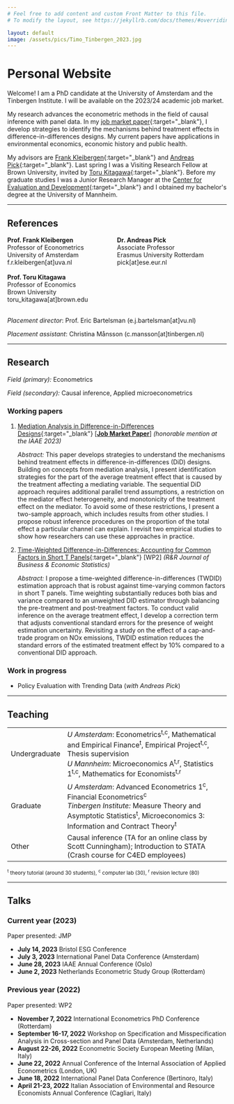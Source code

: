 ```yaml
---
# Feel free to add content and custom Front Matter to this file.
# To modify the layout, see https://jekyllrb.com/docs/themes/#overriding-theme-defaults

layout: default
image: /assets/pics/Timo_Tinbergen_2023.jpg
---
```


# Personal Website

Welcome! I am a PhD candidate at the University of Amsterdam and the Tinbergen Institute. I will be available on the 2023/24 academic job market.

My research advances the econometric methods in the field of causal inference with panel data.
In my [job market paper](https://drive.google.com/file/d/130-EkbrX10qEfPcEJa-mZc1i5pk4P94o/view?usp=drive_link){:target="_blank"}, I develop strategies to identify the mechanisms behind treatment effects in difference-in-differences designs.
My current papers have applications in environmental economics, economic history and public health.

My advisors are  [Frank Kleibergen](https://ase.uva.nl/profile/k/l/f.r.kleibergen/f.r.kleibergen.html){:target="_blank"} and [Andreas Pick](http://apick.eu/){:target="_blank"}.
Last spring I was a Visiting Research Fellow at Brown University, invited by [Toru Kitagawa](https://sites.google.com/brown.edu/torukitagawa){:target="_blank"}.
Before my graduate studies I was a Junior Research Manager at the [Center for Evaluation and Development](https://c4ed.org/){:target="_blank"} and I obtained my bachelor's degree at the University of Mannheim.

---

## References


<div style="display: flex; justify-content: space-between;">
  
  <div style="flex: 1;">
    <b>Prof. Frank Kleibergen</b><br>
    Professor of Econometrics<br>
    University of Amsterdam<br>
    f.r.kleibergen[at]uva.nl
  </div>
  
  <div style="flex: 1;">
    <b>Dr. Andreas Pick</b><br>
    Associate Professor<br>
    Erasmus University Rotterdam<br>
    pick[at]ese.eur.nl
  </div>
  

</div>
<br>
<div style="display: flex; justify-content: space-between;">

<div style="flex: 1;">
    <b>Prof. Toru Kitagawa</b><br>
     Professor of Economics<br>
    Brown University<br>
    toru_kitagawa[at]brown.edu
  </div>

</div>
  <br>


*Placement director*: Prof. Eric Bartelsman (e.j.bartelsman[at]vu.nl)

*Placement assistant*: Christina Månsson (c.mansson[at]tinbergen.nl)

---

## Research

*Field (primary):* Econometrics

*Field (secondary):* Causal inference, Applied microeconometrics

### Working papers

1. [Mediation Analysis in Difference-in-Differences Designs](https://drive.google.com/file/d/130-EkbrX10qEfPcEJa-mZc1i5pk4P94o/view?usp=drive_link){:target="_blank"} [**<ins>Job Market Paper</ins>**] *(honorable mention at the IAAE 2023)*

   *Abstract:*
    This paper develops strategies to understand the mechanisms behind treatment effects in difference-in-differences (DiD) designs. 
    Building on concepts from mediation analysis, I present identification strategies for the part of the average treatment effect that is caused by the treatment affecting a mediating variable. 
    The sequential DiD approach requires additional parallel trend assumptions, a restriction on the mediator effect heterogeneity, and monotonicity of the treatment effect on the mediator. 
    To avoid some of these restrictions, I present a two-sample approach, which includes results from other studies. 
    I propose robust inference procedures on the proportion of the total effect a particular channel can explain. 
    I revisit two empirical studies to show how researchers can use these approaches in practice.


1. [Time-Weighted Difference-in-Differences: Accounting for Common Factors in Short T Panels](https://papers.tinbergen.nl/23004.pdf){:target="_blank"} [WP2] *(R&R Journal of Business & Economic Statistics)*


     *Abstract:*
I propose a time-weighted difference-in-differences (TWDID) estimation approach that is robust against time-varying common factors in short T panels. Time weighting substantially reduces both bias and variance compared to an unweighted DID estimator through balancing the pre-treatment and post-treatment factors. To conduct valid inference on the average treatment effect, I develop a correction term that adjusts conventional standard errors for the presence of weight estimation uncertainty. Revisiting a study on the effect of a cap-and-trade program on NOx emissions, TWDID estimation reduces the standard errors of the estimated treatment effect by 10% compared to a conventional DID approach.

### Work in progress

- Policy Evaluation with Trending Data (*with Andreas Pick*)
  
---

## Teaching


|               |                                             |
|---------------|-----------------------------------------------------------------------------------|
| Undergraduate  | *U Amsterdam*: Econometrics<sup>t,c</sup>, Mathematical and Empirical Finance<sup>t</sup>, Empirical Project<sup>t,c</sup>, Thesis supervision <br /> *U Mannheim*: Microeconomics A<sup>t,r</sup>, Statistics 1<sup>t,c</sup>, Mathematics for Economists<sup>t,r</sup>   |
| Graduate| *U Amsterdam*: Advanced Econometrics 1<sup>c</sup>, Financial Econometrics<sup>c</sup> <br /> *Tinbergen Institute:* Measure Theory and Asymptotic Statistics<sup>t</sup>, Microeconomics 3: Information and Contract Theory<sup>t</sup>  |
| Other     | Causal inference (TA for an online class by Scott Cunningham); Introduction to STATA (Crash course for C4ED employees)  |


<small><sup>t</sup> theory tutorial (around 30 students), <sup>c</sup> computer lab (30), <sup>r</sup> revision lecture (80)</small>

---

## Talks

### Current year (2023)

Paper presented: JMP

- **July 14, 2023** Bristol ESG Conference
- **July 3, 2023** International Panel Data Conference (Amsterdam)
- **June 28, 2023** IAAE Annual Conference (Oslo)
- **June 2, 2023** Netherlands Econometric Study Group (Rotterdam)

### Previous year (2022)

Paper presented: WP2

- **November 7, 2022** International Econometrics PhD Conference (Rotterdam)
- **September 16-17, 2022** Workshop on Specification and Misspecification Analysis in Cross-section and Panel Data (Amsterdam, Netherlands)
- **August 22-26, 2022**  Econometric Society European Meeting (Milan, Italy)
- **June 22, 2022** Annual Conference of the Internal Association of Applied Econometrics (London, UK)
- **June 18, 2022** International Panel Data Conference (Bertinoro, Italy)
- **April 21-23, 2022** Italian Association of Environmental and Resource Economists Annual Conference (Cagliari, Italy)